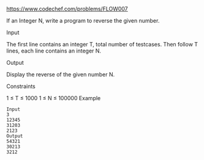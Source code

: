 https://www.codechef.com/problems/FLOW007

If an Integer N, write a program to reverse the given number.

Input

The first line contains an integer T, total number of testcases. Then follow T lines, each line contains an integer N.

Output

Display the reverse of the given number N.

Constraints

1 ≤ T ≤ 1000
1 ≤ N ≤ 100000
Example
```
Input
3 
12345
31203
2123
Output
54321
30213
3212
```
